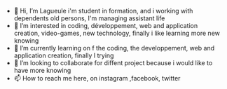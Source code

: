 - 👋 Hi, I’m Lagueule i'm student in formation, and i working with dependents old persons, I'm managing assistant life
- 👀 I’m interested in coding, développement, web and application creation, video-games, new technology, finally i like learning more new knowing
- 🌱 I’m currently learning on f the coding, the developpement, web and application creation, finally I trying 
- 💞️ I’m looking to collaborate for diffent project because i would like to have more knowing
- 📫 How to reach me here, on instagram ,facebook, twitter

<!---
Lagueule/Lagueule is a ✨ special ✨ repository because its `README.md` (this file) appears on your GitHub profile.
You can click the Preview link to take a look at your changes.
--->
